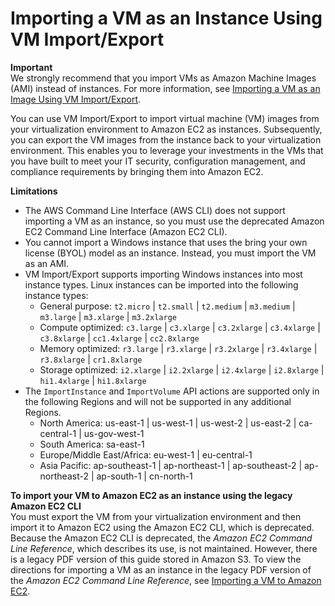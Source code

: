 # Importing a VM as an Instance Using VM Import/Export<a name="vmimport-instance-import"></a>

**Important**  
We strongly recommend that you import VMs as Amazon Machine Images \(AMI\) instead of instances\. For more information, see [Importing a VM as an Image Using VM Import/Export](vmimport-image-import.md)\.

You can use VM Import/Export to import virtual machine \(VM\) images from your virtualization environment to Amazon EC2 as instances\. Subsequently, you can export the VM images from the instance back to your virtualization environment\. This enables you to leverage your investments in the VMs that you have built to meet your IT security, configuration management, and compliance requirements by bringing them into Amazon EC2\.

**Limitations**
+ The AWS Command Line Interface \(AWS CLI\) does not support importing a VM as an instance, so you must use the deprecated Amazon EC2 Command Line Interface \(Amazon EC2 CLI\)\.
+ You cannot import a Windows instance that uses the bring your own license \(BYOL\) model as an instance\. Instead, you must import the VM as an AMI\.
+ VM Import/Export supports importing Windows instances into most instance types\. Linux instances can be imported into the following instance types:
  + General purpose: `t2.micro` \| `t2.small` \| `t2.medium` \| `m3.medium` \| `m3.large` \| `m3.xlarge` \| `m3.2xlarge`
  + Compute optimized: `c3.large` \| `c3.xlarge` \| `c3.2xlarge` \| `c3.4xlarge` \| `c3.8xlarge` \| `cc1.4xlarge` \| `cc2.8xlarge`
  + Memory optimized: `r3.large` \| `r3.xlarge` \| `r3.2xlarge` \| `r3.4xlarge` \| `r3.8xlarge` \| `cr1.8xlarge`
  + Storage optimized: `i2.xlarge` \| `i2.2xlarge` \| `i2.4xlarge` \| `i2.8xlarge` \| `hi1.4xlarge` \| `hi1.8xlarge`
+ The `ImportInstance` and `ImportVolume` API actions are supported only in the following Regions and will not be supported in any additional Regions\.
  + North America: us\-east\-1 \| us\-west\-1 \| us\-west\-2 \| us\-east\-2 \| ca\-central\-1 \| us\-gov\-west\-1
  + South America: sa\-east\-1
  + Europe/Middle East/Africa: eu\-west\-1 \| eu\-central\-1
  + Asia Pacific: ap\-southeast\-1 \| ap\-northeast\-1 \| ap\-southeast\-2 \| ap\-northeast\-2 \| ap\-south\-1 \| cn\-north\-1

**To import your VM to Amazon EC2 as an instance using the legacy Amazon EC2 CLI**  
You must export the VM from your virtualization environment and then import it to Amazon EC2 using the Amazon EC2 CLI, which is deprecated\. Because the Amazon EC2 CLI is deprecated, the *Amazon EC2 Command Line Reference*, which describes its use, is not maintained\. However, there is a legacy PDF version of this guide stored in Amazon S3\. To view the directions for importing a VM as an instance in the legacy PDF version of the *Amazon EC2 Command Line Reference*, see [Importing a VM to Amazon EC2](https://awsdocs.s3.amazonaws.com/EC2/ec2-clt.pdf#UsingVirtualMachinesinAmazonEC2)\.